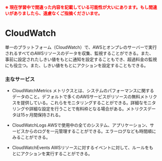 <strong style="color: red; ">
※ 現在学習中で間違った内容を記載している可能性が大いにあります。もし間違いがありましたら、遠慮なくご指摘くださいませ。
</strong>

# CloudWatch

単一のプラットフォーム（CloudWatch）で、AWSとオンプレのサーバーで実行されるすべてのAWSリソースのデータを収集、監視することができる。また、事前に設定されたしきい値をもとに通知を設定することもでき、超過料金の監視にも役立つ。また、しきい値をもとにアクションを設定することもできる。

### 主なサービス
- CloudWatchMetrics
メトリクスとは、システムのパフォーマンスに関するデータのこと。デフォルトで多くのAWSサービスがリソースの無料メトリクスを提供している。これらをモニタリングすることができる。詳細なモニタリングや詳細な設定を行うことで有料枠となる場合がある。メトリクスデータは15ヶ月間保持される。

- CloudWatchLogs
AWSで使用中の全てのシステム、アプリケーション、サービスからのログを一元管理することができる。エラーログなども時間順にみることができる。

- CloudWatchEvents
AWSリソースに対するイベントに対して、ルールをもとにアクションを実行することができる。